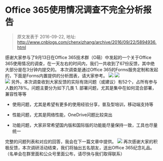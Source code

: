 # Office 365使用情况调查不完全分析报告 
> 原文发表于 2016-09-22, 地址: http://www.cnblogs.com/chenxizhang/archive/2016/09/22/5894936.html 


感谢大家参与了9月13日在Office 365技术群（O萌）中发起的一个关于Office 365使用情况的调查，在一天左右的时间内，我们一共收到了67份反馈，其中绝大部分是在3分钟内提交的。 本次调查是通过Office 365的Forms服务定制和发起的，下面是Forms内置提供的分析图表，请大家参考。 ![](https://mmbiz.qlogo.cn/mmbiz_png/icMCKgUnSibE6lxCIzJzSEvoFOu2ibIcBZKvmbqB4IWQTibsFpyvGQETURwLDrcBIs3kA2rXRMcqWqDuficgiajUP2fA/0?wx_fmt=png) ![](https://mmbiz.qlogo.cn/mmbiz_png/icMCKgUnSibE6lxCIzJzSEvoFOu2ibIcBZK9NuY8ib70JDqPU9YjdqVKdwRqPqq5AiaO8X6L6ZxUWN5RBcwFxs5wcicA/0?wx_fmt=png)  
![](https://mmbiz.qlogo.cn/mmbiz_png/icMCKgUnSibE6lxCIzJzSEvoFOu2ibIcBZKjI2icOI4wvUF9NEg62AN5ia4HOYqiagQsm6WEBhm5LLMIxXGJbTvcXHXQ/0?wx_fmt=png) 另外，本次调查收到大家反馈的实际有效问题（或建议）有52个，占所有参与人数的78%。问题主要分为如下几类 1. 部署问题，尤其是集中在如何混合部署，兼容性等等

- 使用问题，尤其是希望有更多的使用经验分享，普及型培训，移动端支持等

- 性能问题，尤其是网络性能，OneDrive问题比较突出

- 功能问题，大家非常希望国内版和国际版的功能能尽量保持一致，工具也尽量统一

 完整的问题列表和对应的回答，我会在下一篇文章中提供。 ![](https://mmbiz.qlogo.cn/mmbiz_png/icMCKgUnSibE6lxCIzJzSEvoFOu2ibIcBZK9GlFXUOj5zIlHPBwhDEkRZf12K8OMuDH0fUVt511F1HUdRMTw3MzKA/0?wx_fmt=png) 再次感谢大家的积极反馈，本次调研活动结束，我们将抽出五名朋友，送出Office 365纪念礼品。（名单会在群里面和公众号里面公布，请尽快与我们取得联系）















